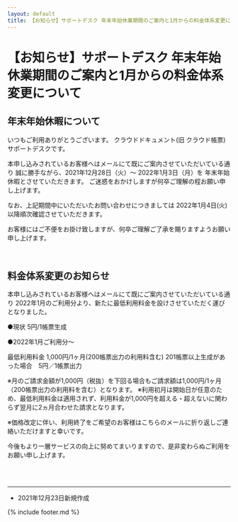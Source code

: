 ```yaml
---
layout: default
title: 【お知らせ】サポートデスク 年末年始休業期間のご案内と1月からの料金体系変更について
---
```


# 【お知らせ】サポートデスク 年末年始休業期間のご案内と1月からの料金体系変更について 

## 年末年始休暇について

いつもご利用ありがとうございます。
クラウドドキュメント(旧 クラウド帳票)サポートデスクです。

本申し込みされているお客様へはメールにて既にご案内させていただいている通り
誠に勝手ながら、2021年12月28日（火）～ 2022年1月3日（月）を
年末年始休暇とさせていただきます。
ご迷惑をおかけしますが何卒ご理解の程お願い申し上げます。

なお、上記期間中にいただいたお問い合わせにつきましては
2022年1月4日(火)以降順次確認させていただきます。

お客様にはご不便をお掛け致しますが、何卒ご理解ご了承を賜りますようお願い申し上げます。

<br>

## 料金体系変更のお知らせ

本申し込みされているお客様へはメールにて既にご案内させていただいている通り
2022年1月のご利用分より、新たに最低利用料金を設けさせていただく運びとなりました。

●現状
5円/1帳票生成

●2022年1月ご利用分～

最低利用料金 1,000円/1ヶ月(200帳票出力の利用料含む)
201帳票以上生成があった場合　5円／1帳票出力

※月のご請求金額が1,000円（税抜）を下回る場合もご請求額は1,000円/1ヶ月（200帳票出力の利用料を含む）となります。
※利用初月は開始日が任意のため、最低利用料金は適用されず、利用料金が1,000円を超える・超えないに関わらず翌月に2ヵ月合わせた請求となります。

※価格改定に伴い、利用終了をご希望のお客様はこちらのメールに折り返しご連絡いただけますと幸いです。

今後もより一層サービスの向上に努めてまいりますので、是非変わらぬご利用をお願い申し上げます。


<br>
<br>

-----
* 2021年12月23日新規作成

{% include footer.md %}

